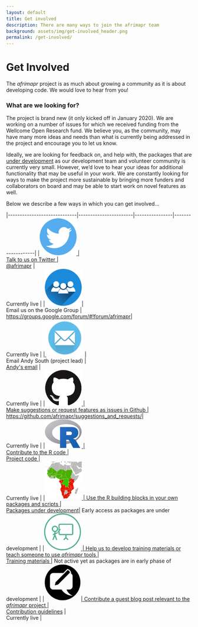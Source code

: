 ```yaml
---
layout: default
title: Get involved
description: There are many ways to join the afrimapr team
background: assets/img/get-involved_header.png
permalink: /get-involved/
---
```


# Get Involved

The _afrimapr_ project is as much about growing a community as it is about developing code. We would love to hear from you!

### What are we looking for?

The project is brand new (it only kicked off in January 2020). We are working on a number of issues for which we received funding from the Wellcome Open Research fund. We believe you, as the community, may have many more ideas and needs than what is currently being addressed in the project and encourage you to let us know.

Ideally, we are looking for feedback on, and help with, the packages that are [under development](code) as our development team and volunteer community is currently very small. However, we’d love to hear your ideas for additional functionality that may be useful in your work. We are constantly looking for ways to make the project more sustainable by bringing more funders and collaborators on board and may be able to start work on novel features as well.

Below we describe a few ways in which you can get involved…

       
|-----------------------------|-----------------------|----------------|-------------------|
|<a href="https://twitter.com/afrimapr" target="_blank"><img src="../assets/img/logo_twitter.png" alt="@afrimapr" width="100"> | <br> Talk to us on Twitter | <br><a href="https://twitter.com/afrimapr" target="_blank">@afrimapr</a> | <br> Currently live |
|<a href="https://groups.google.com/forum/#!forum/afrimapr" target="_blank"><img src="../assets/img/logo_googlegroups.png" alt="afrimapr Google Group" width="100"></a>| <br>Email us on the Google Group | <br> <a href="https://groups.google.com/forum/#!forum/afrimapr" target="_blank">https://groups.google.com/forum/#!forum/afrimapr</a>|<br> Currently live |
|<a href="mailto:Andy.South@lstmed.ac.uk"> <img src="../assets/img/logo_email.png" alt="Andy's email" width="100"></a> | <br> Email Andy South (project lead) | <br> <a href="mailto:Andy.South@lstmed.ac.uk">Andy's email</a> |<br> Currently live |
|<a href="https://github.com/afrimapr/suggestions_and_requests/" target="_blank"><img src="../assets/img/logo_github.png" alt="afrimapr suggestions" width="100"> | <br> Make suggestions or request features as issues in Github | <br><a href="https://github.com/afrimapr/suggestions_and_requests/" target="_blank">https://github.com/afrimapr/suggestions_and_requests/</a>| <br> Currently live |
|<a href="https://afrimapr.github.io/afrimapr.website/code"><img src="../assets/img/logo_r.png" alt="afrimapr code" width="100"> | <br> Contribute to the R code | <br> <a href="https://afrimapr.github.io/afrimapr.website/code" target="_blank"> Project code </a>| <br> Currently live |
|<a href="https://afrimapr.github.io/afrimapr.website/code" target="_blank"><img src="../assets/img/logo_map.png" alt="afrimapr map" width="100"> | Use the R building blocks in your own packages and scripts | <br> <a href="https://afrimapr.github.io/afrimapr.website/code/" target="_blank">Packages under development</a>| Early access as packages are under development |
|<a href="https://afrimapr.github.io/afrimapr.website/training" target="_blank"><img src="../assets/img/logo_teach.png" alt="afrimapr teaching" width="100"> |  Help us to develop training materials or teach someone to use _afrimapr_ tools | <br> <a href="https://afrimapr.github.io/afrimapr.website/training" target="_blank"> Training materials </a>| Not active yet as packages are in early phase of development |
|<a href="https://afrimapr.github.io/afrimapr.website/blog" target="_blank"><img src="../assets/img/logo_blog.png" alt="afrimapr blog" width="100">| Contribute a guest blog post relevant to the _afrimapr_ project | <br> <a href="https://github.com/afrimapr/afrimapr.website/blob/master/CONTRIBUTE.md" target="_blank">Contribution guidelines</a> | <br> Currently live |
